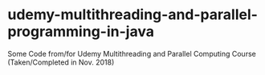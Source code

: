 # udemy-multithreading-and-parallel-programming-in-java
Some Code from/for Udemy Multithreading and Parallel Computing Course
(Taken/Completed in Nov. 2018)
